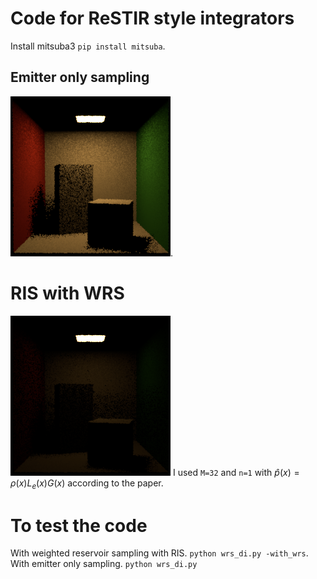 # Code for ReSTIR style integrators
Install mitsuba3 `pip install mitsuba`. 

## Emitter only sampling
![Result](emitter_di.png). 

# RIS with WRS 
![Result](wrs_emitter_di.png)
I used `M=32` and `n=1` with $\hat{p}(x) = \rho(x) L_e(x) G(x)$ according to the paper. 

# To test the code
With weighted reservoir sampling with RIS. 
`python wrs_di.py -with_wrs`. 
With emitter only sampling. 
`python wrs_di.py`